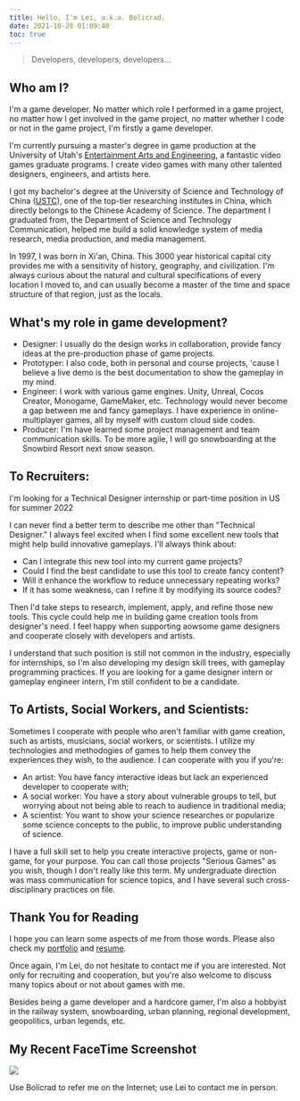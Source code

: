 ```yaml
---
title: Hello, I'm Lei, a.k.a. Bolicrad.
date: 2021-10-28 01:09:40
toc: true
---
```

> Developers, developers, developers…

## Who am I?

I'm a game developer. No matter which role I performed in a game project, no matter how I get involved in the game project, no matter whether I code or not in the game project, I'm firstly a game developer.

I'm currently pursuing a master's degree in game production at the University of Utah's [Entertainment Arts and Engineering](https://games.utah.edu), a fantastic video games graduate programs. I create video games with many other talented designers, engineers, and artists here.

I got my bachelor's degree at the University of Science and Technology of China ([USTC](https://en.ustc.edu.cn)), one of the top-tier researching institutes in China, which directly belongs to the Chinese Academy of Science. The department I graduated from, the Department of Science and Technology Communication, helped me build a solid knowledge system of media research, media production, and media management.

In 1997, I was born in Xi'an, China. This 3000 year historical capital city provides me with a sensitivity of history, geography, and civilization. I'm always curious about the natural and cultural specifications of every location I moved to, and can usually become a master of the time and space structure of that region, just as the locals.

## What's my role in game development?

* Designer: I usually do the design works in collaboration, provide fancy ideas at the pre-production phase of game projects.  
* Prototyper: I also code, both in personal and course projects, 'cause I believe a live demo is the best documentation to show the gameplay in my mind. 
* Engineer: I work with various game engines. Unity, Unreal, Cocos Creator, Monogame, GameMaker, etc. Technology would never become a gap between me and fancy gameplays. I have experience in online-multiplayer games, all by myself with custom cloud side codes.
* Producer: I'm have learned some project management and team communication skills. To be more agile, I will go snowboarding at the Snowbird Resort next snow season.

## To Recruiters:

I'm looking for a Technical Designer internship or part-time position in US for summer 2022

I can never find a better term to describe me other than "Technical Designer." I always feel excited when I find some excellent new tools that might help build innovative gameplays. I'll always think about:

* Can I integrate this new tool into my current game projects? 
* Could I find the best candidate to use this tool to create fancy content? 
* Will it enhance the workflow to reduce unnecessary repeating works? 
* If it has some weakness, can I refine it by modifying its source codes? 

Then I'd take steps to research, implement, apply, and refine those new tools. This cycle could help me in building game creation tools from designer's need. I feel happy when supporting aowsome game designers and cooperate closely with developers and artists.

I understand that such position is still not common in the industry, especially for internships, so I'm also developing my design skill trees, with gameplay programming practices. If you are looking for a game designer intern or gameplay engineer intern, I'm still confident to be a candidate. 

## To Artists, Social Workers, and Scientists:

Sometimes I cooperate with people who aren't familiar with game creation, such as artists, musicians, social workers, or scientists. I utilize my technologies and methodogies of games to help them convey the experiences they wish, to the audience. I can cooperate with you if you're:

* An artist: You have fancy interactive ideas but lack an experienced developer to cooperate with;
* A social worker: You have a story about vulnerable groups to tell, but worrying about not being able to reach to audience in traditional media;
* A scientist: You want to show your science researches or popularize some science concepts to the public, to improve public understanding of science.

I have a full skill set to help you create interactive projects, game or non-game, for your purpose. You can call those projects "Serious Games" as you wish, though I don't really like this term. My undergraduate direction was mass communication for science topics, and I have several such cross-disciplinary practices on file.

## Thank You for Reading

I hope you can learn some aspects of me from those words. Please also check my [portfolio](/portfolio) and [resume](/resume).

Once again, I'm Lei, do not hesitate to contact me if you are interested. Not only for recruiting and cooperation, but you're also welcome to discuss many topics about or not about games with me. 

Besides being a game developer and a hardcore gamer, I'm also a hobbyist in the railway system, snowboarding, urban planning, regional development, geopolitics, urban legends, etc.

## My Recent FaceTime Screenshot

![](/gallery/Photo.jpg)

Use Bolicrad to refer me on the Internet; use Lei to contact me in person.